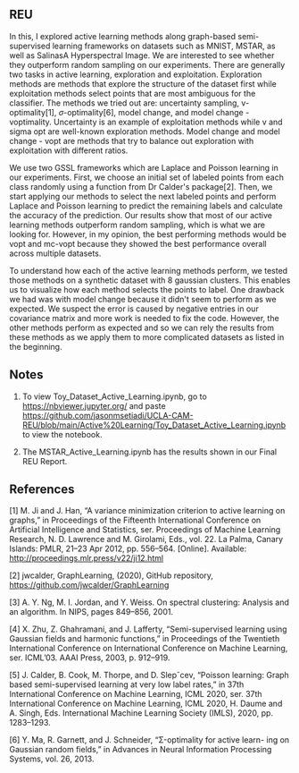 ## REU
In this, I explored active learning methods along graph-based semi-supervised learning frameworks on datasets such as MNIST, MSTAR, as well as SalinasA Hyperspectral Image. We are interested to see whether they outperform random sampling on our experiments. There are generally two tasks in active learning, exploration and exploitation. Exploration methods are methods that explore the structure of the dataset first while exploitation methods select points that are most ambiguous for the classifier. The methods we tried out are: uncertainty sampling, v-optimality[1], $\sigma$-optimality[6], model change, and model change - voptimality. Uncertainty is an example of exploitation methods while v and sigma opt are well-known exploration methods. Model change and model change - vopt are methods that try to balance out exploration with exploitation with different ratios.

We use two GSSL frameworks which are Laplace and Poisson learning in our experiments. First, we choose an initial set of labeled points from each class randomly using a function from Dr Calder's package[2]. Then, we start applying our methods to select the next labeled points and perform Laplace and Poisson learning to predict the remaining labels and calculate the accuracy of the prediction. Our results show that most of our active learning methods outperform random sampling, which is what we are looking for. However, in my opinion, the best performing methods would be vopt and mc-vopt because they showed the best performance overall across multiple datasets.

To understand how each of the active learning methods perform, we tested those methods on a synthetic dataset with 8 gaussian clusters. This enables us to visualize how each method selects the points to label. One drawback we had was with model change because it didn't seem to perform as we expected. We suspect the error is caused by negative entries in our covariance matrix and more work is needed to fix the code. However, the other methods perform as expected and so we can rely the results from these methods as we apply them to more complicated datasets as listed in the beginning.

## Notes
1. To view Toy_Dataset_Active_Learning.ipynb, go to https://nbviewer.jupyter.org/ and paste https://github.com/jasonmsetiadi/UCLA-CAM-REU/blob/main/Active%20Learning/Toy_Dataset_Active_Learning.ipynb to view the notebook.

2. The MSTAR_Active_Learning.ipynb has the results shown in our Final REU Report.

## References
	
[1] M. Ji and J. Han, “A variance minimization criterion to active learning on graphs,” in Proceedings of the Fifteenth International Conference on Artificial Intelligence and Statistics, ser. Proceedings of Machine Learning Research, N. D. Lawrence and M. Girolami, Eds., vol. 22. La Palma, Canary Islands: PMLR, 21–23 Apr 2012, pp. 556–564. [Online]. Available: http://proceedings.mlr.press/v22/ji12.html

[2] jwcalder, GraphLearning, (2020), GitHub repository, https://github.com/jwcalder/GraphLearning

[3] A. Y. Ng, M. I. Jordan, and Y. Weiss. On spectral clustering: Analysis and an algorithm. In NIPS, pages 849–856, 2001.

[4] X. Zhu, Z. Ghahramani, and J. Lafferty, “Semi-supervised learning
using Gaussian fields and harmonic functions,” in Proceedings of the
Twentieth International Conference on International Conference on
Machine Learning, ser. ICML’03. AAAI Press, 2003, p. 912–919.

[5] J. Calder, B. Cook, M. Thorpe, and D. Slepˇcev, “Poisson learning:
Graph based semi-supervised learning at very low label rates,” in 37th
International Conference on Machine Learning, ICML 2020, ser. 37th
International Conference on Machine Learning, ICML 2020, H. Daume
and A. Singh, Eds. International Machine Learning Society (IMLS),
2020, pp. 1283–1293.

[6] Y. Ma, R. Garnett, and J. Schneider, “Σ-optimality for active learn- ing on Gaussian random fields,” in Advances in Neural Information Processing Systems, vol. 26, 2013.
